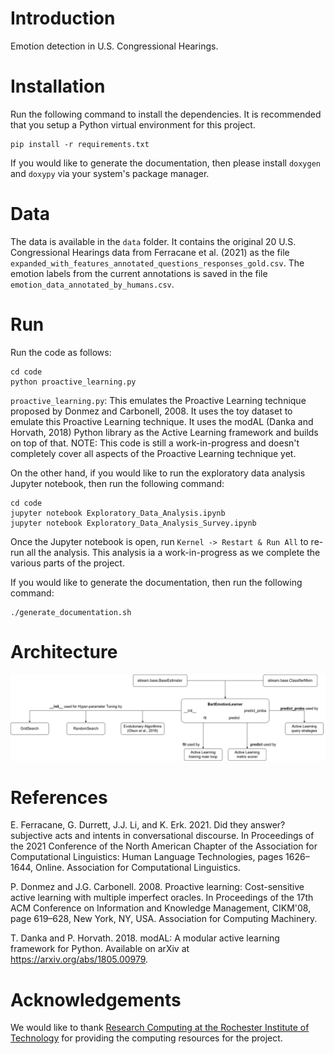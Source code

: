 # Introduction
Emotion detection in U.S. Congressional Hearings.


# Installation

Run the following command to install the dependencies. It is recommended that you setup
a Python virtual environment for this project.

```commandline
pip install -r requirements.txt
```

If you would like to generate the documentation, then please install `doxygen` and `doxypy`
via your system's package manager.


# Data

The data is available in the `data` folder. It contains the original
20 U.S. Congressional Hearings data from Ferracane et al. (2021) as the file
`expanded_with_features_annotated_questions_responses_gold.csv`. The emotion
labels from the current annotations is saved in the file
`emotion_data_annotated_by_humans.csv`.


# Run

Run the code as follows:

```commandline
cd code
python proactive_learning.py
```

`proactive_learning.py`: This emulates the Proactive Learning technique proposed by
                         Donmez and Carbonell, 2008. It uses the toy dataset to emulate this 
                         Proactive Learning technique. It uses the modAL (Danka and Horvath, 2018) Python library
                         as the Active Learning framework and builds on top of that.
                         NOTE: This code is still a work-in-progress and doesn't completely 
                         cover all aspects of the Proactive Learning technique yet.

On the other hand, if you would like to run the exploratory data analysis Jupyter notebook, then
run the following command:

```commandline
cd code
jupyter notebook Exploratory_Data_Analysis.ipynb
jupyter notebook Exploratory_Data_Analysis_Survey.ipynb
```

Once the Jupyter notebook is open, run `Kernel -> Restart & Run All` to re-run all the analysis.
This analysis ia a work-in-progress as we complete the various parts
of the project.

If you would like to generate the documentation, then run the following command:

```commandline
./generate_documentation.sh
```


# Architecture

![Architecture of the underlying Proactive Learner](Architecture_Diagram_Proactive_Learner.png "Proactive Learner Architecture")


# References

E. Ferracane, G. Durrett, J.J. Li, and K. Erk. 2021. Did they answer? subjective acts and intents in conversational discourse. In Proceedings of the 2021 Conference of the North American Chapter of the Association for Computational Linguistics: Human Language Technologies, pages 1626–1644, Online. Association for Computational Linguistics.

P. Donmez and J.G. Carbonell. 2008. Proactive learning: Cost-sensitive active learning with multiple imperfect oracles. In Proceedings of the 17th ACM Conference on Information and Knowledge Management, CIKM'08, page 619–628, New York, NY, USA. Association for Computing Machinery.

T. Danka and P. Horvath. 2018. modAL: A modular active learning framework for Python. Available on arXiv at https://arxiv.org/abs/1805.00979.

# Acknowledgements

We would like to thank [Research Computing at the Rochester Institute of Technology](https://doi.org/10.34788/0S3G-QD15) for providing the computing resources for the project.
